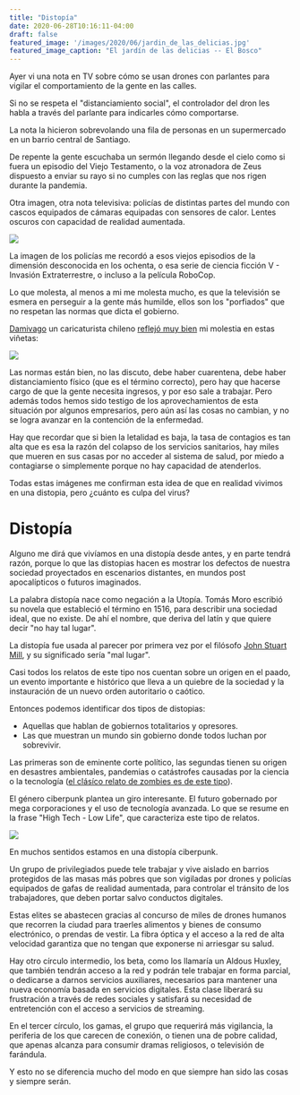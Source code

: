 ```yaml
---
title: "Distopía"
date: 2020-06-28T10:16:11-04:00
draft: false
featured_image: '/images/2020/06/jardin_de_las_delicias.jpg'
featured_image_caption: "El jardín de las delicias -- El Bosco"
---
```


Ayer vi una nota en TV sobre cómo se usan drones con parlantes para vigilar el comportamiento de la gente en las calles.

Si no se respeta el "distanciamiento social", el controlador del dron les habla a través del parlante para indicarles  cómo comportarse.

La nota la hicieron sobrevolando una fila de personas en un supermercado en un barrio central de Santiago.

De repente la gente escuchaba un sermón llegando desde el cielo como si fuera un episodio del Viejo Testamento, o la voz atronadora
de Zeus dispuesto a enviar su rayo si no cumples con las reglas que nos rigen durante la pandemia.

Otra imagen, otra nota televisiva: policías de distintas partes del mundo con cascos equipados de cámaras equipadas con sensores de calor. 
Lentes oscuros con capacidad de realidad aumentada.

![](/images/2020/06/cascos-1.jpeg)

La imagen de los policías me recordó a esos viejos episodios de la dimensión desconocida en los ochenta, o esa serie
 de ciencia ficción V - Invasión Extraterrestre, o incluso a la película RoboCop.



Lo que molesta, al menos a mi me molesta mucho, es que la televisión se esmera en perseguir a la gente más humilde, ellos son los "porfiados"
 que no respetan las normas que dicta el gobierno.

 [Damivago](https://damivago.cl/) un caricaturista chileno [reflejó muy bien](https://damivago.cl/damivago-no-1576-fiscalizacion-periodistica/) mi molestia en estas viñetas:

 ![](/images/2020/06/la-tv-chilena.jpg)

 Las normas están bien, no las discuto, debe haber cuarentena, debe haber distanciamiento físico (que es el término correcto), 
 pero hay que hacerse cargo de que la gente necesita ingresos, y por eso sale a trabajar. 
 Pero además todos hemos sido testigo de los aprovechamientos de esta situación por algunos empresarios,
 pero aún así las cosas no cambian, y no se logra avanzar en la contención de la enfermedad.


Hay que recordar que si bien la letalidad es baja, la tasa de contagios es tan alta que es esa la razón del colapso de los
servicios sanitarios, hay miles que mueren en sus casas por no acceder al sistema de salud, por miedo a contagiarse o simplemente
porque no hay capacidad de atenderlos.


Todas estas imágenes me confirman esta idea de que en realidad vivimos en una distopia, pero ¿cuánto es culpa del virus?

# Distopía

Alguno me dirá que vivíamos en una distopía desde antes, y en parte tendrá razón, porque lo que las distopias hacen es mostrar 
los defectos de nuestra sociedad proyectados en escenarios distantes, en mundos post apocalípticos o futuros imaginados.

La palabra distopía nace como negación a la Utopía. Tomás Moro escribió su novela que estableció el término en 1516, para describir
una sociedad ideal, que no existe. De ahí el nombre, que deriva del latín y que quiere decir "no hay tal lugar".

La distopía fue usada al parecer por primera vez por el filósofo [John Stuart Mill](https://es.wikipedia.org/wiki/John_Stuart_Mill), 
y su significado sería "mal lugar".

Casi todos los relatos de este tipo nos cuentan sobre un origen en el paado, un evento importante e histórico 
que lleva a un quiebre de la sociedad y la instauración de un nuevo orden autoritario o caótico.

Entonces podemos identificar dos tipos de distopias: 

- Aquellas que hablan de gobiernos totalitarios y opresores.
- Las que muestran un mundo sin gobierno donde todos luchan por sobrevivir.

Las primeras son de eminente corte político, las segundas tienen su origen en desastres ambientales, pandemias o catástrofes 
causadas por la ciencia o la tecnología ([el clásíco relato de zombies es de este tipo](/blog/2010/11/14/un-mundo-de-zombis/)).

El género ciberpunk plantea un giro interesante. El futuro gobernado por mega corporaciones y el uso de tecnología avanzada.
Lo que se resume en la frase "High Tech - Low Life", que caracteriza este tipo de relatos.

![](/images/2020/06/snow-crash.jpg)

En muchos sentidos estamos en una distopía ciberpunk.

Un grupo de privilegiados puede tele trabajar y vive aislado en barrios protegidos
de las masas más pobres que son vigiladas por drones y policías equipados de gafas de realidad aumentada, para controlar
el tránsito de los trabajadores, que deben portar salvo conductos digitales.

Estas elites se abastecen gracias al concurso de miles de drones humanos que recorren la ciudad para traerles alimentos y bienes
de consumo electrónico, o prendas de vestir. La fibra óptica y el acceso a la red de alta velocidad garantiza que no tengan 
que exponerse ni arriesgar su salud.

Hay otro círculo intermedio, los beta, como los llamaría un Aldous Huxley, que también tendrán acceso a la red y podrán tele trabajar 
en forma parcial, o dedicarse a darnos servicios auxiliares, necesarios para mantener una nueva economía basada en servicios digitales.
Esta clase liberará su frustración a través de redes sociales y satisfará su necesidad de entretención con el acceso a servicios de streaming.

En el tercer círculo, los gamas, el grupo que requerirá más vigilancia, la periferia de los que carecen de conexión, o tienen una de pobre
calidad, que apenas alcanza para consumir dramas religiosos, o televisión de farándula.

Y esto no se diferencia mucho del modo en que siempre han sido las cosas y siempre serán.
